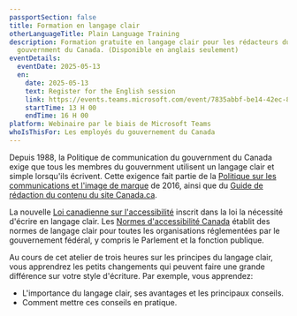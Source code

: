 ```yaml
---
passportSection: false
title: Formation en langage clair
otherLanguageTitle: Plain Language Training
description: Formation gratuite en langage clair pour les rédacteurs du
  gouvernment du Canada. (Disponible en anglais seulement)
eventDetails:
  eventDate: 2025-05-13
  en:
    date: 2025-05-13
    text: Register for the English session
    link: https://events.teams.microsoft.com/event/7835abbf-be14-42ec-838a-fee100f3d6a6@d05bc194-94bf-4ad6-ae2e-1db0f2e38f5e
    startTime: 13 H 00
    endTime: 16 H 00
platform: Webinaire par le biais de Microsoft Teams
whoIsThisFor: Les employés du gouvernement du Canada
---
```

Depuis 1988, la Politique de communication du gouvernment du Canada exige que tous les membres du gouvernment utilisent un langage clair et simple lorsqu'ils écrivent. Cette exigence fait partie de la [Politique sur les communications et l'image de marque](https://www.tbs-sct.canada.ca/pol/doc-fra.aspx?id=30683) de 2016, ainsi que du [Guide de rédaction du contenu du site Canada.ca](https://conception.canada.ca/guide-redaction/).

La nouvelle [Loi canadienne sur l'accessibilité](https://laws.justice.gc.ca/fra/lois/a-0.6/page-2.html) inscrit dans la loi la nécessité d'écrire en langage clair. Les [Normes d'accessibilité Canada](https://accessibilite.canada.ca/) établit des normes de langage clair pour toutes les organisations réglementées par le gouvernement fédéral, y compris le Parlement et la fonction publique.

Au cours de cet atelier de trois heures sur les principes du langage clair, vous apprendrez les petits changements qui peuvent faire une grande différence sur votre style d'écriture. Par exemple, vous apprendez:

* L'importance du langage clair, ses avantages et les principaux conseils.
* Comment mettre ces conseils en pratique.
